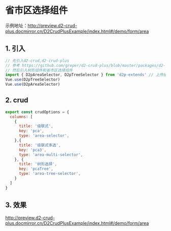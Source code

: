 # 省市区选择组件
示例地址：http://preview.d2-crud-plus.docmirror.cn/D2CrudPlusExample/index.html#/demo/form/area
##  1. 引入   
```javascript
// 先引入d2-crud,d2-crud-plus
// 参考 https://github.com/greper/d2-crud-plus/blob/master/packages/d2-crud-plus-example/src/business/install.js
// 然后引入树形组件和省市区选择组件
import { D2pAreaSelector, D2pTreeSelector } from 'd2p-extends' // 上传组件支持懒加载
Vue.use(D2pTreeSelector)
Vue.use(D2pAreaSelector)
```
##  2. crud 
```javascript
export const crudOptions = {
  columns: [
    {
      title: '级联式',
      key: 'pca',
      type: 'area-selector',
    },{
      title: '级联式多选',
      key: 'pca3',
      type: 'area-multi-selector',
    }, {
      title: '树形选择',
      key: 'pcaTree',
      type: 'area-tree-selector',
    }
  ]
}
```
## 3. 效果
 http://preview.d2-crud-plus.docmirror.cn/D2CrudPlusExample/index.html#/demo/form/area
 

